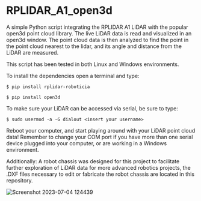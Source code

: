 # RPLIDAR_A1_open3d
A simple Python script integrating the RPLIDAR A1 LiDAR with the popular open3d point cloud library.  The live LiDAR data is read and visualized in an open3d window.  The point cloud data is then analyzed to find the point in the point cloud nearest to the lidar, and its angle and distance from the LiDAR are measured.

This script has been tested in both Linux and Windows environments.  

To install the dependencies open a terminal and type: 

`$ pip install rplidar-roboticia`

`$ pip install open3d`

To make sure your LiDAR can be accessed via serial, be sure to type:

`$ sudo usermod -a -G dialout <insert your username>`

Reboot your computer, and start playing around with your LiDAR point cloud data! Remember to change your COM port if you have more than one serial device plugged into your computer, or are working in a Windows environment.

Additionally:  A robot chassis was designed for this project to facilitate further exploration of LiDAR data for more advanced robotics projects, the .DXF files necessary to edit or fabricate the robot chassis are located in this repository. 

![Screenshot 2023-07-04 124439](https://github.com/ACBRrobotics/RPLIDAR_A1_open3d/assets/60329456/918dd350-42b0-45ef-9bd3-1d6bac734509)
